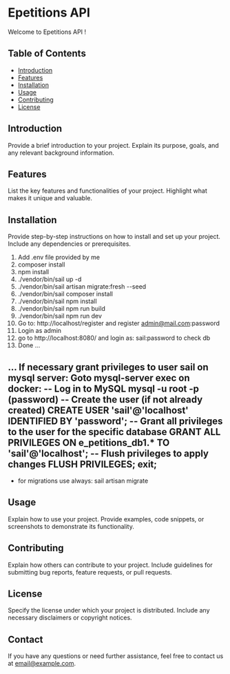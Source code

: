 # Epetitions API 

Welcome to Epetitions API ! 

## Table of Contents
- [Introduction](#introduction)
- [Features](#features)
- [Installation](#installation)
- [Usage](#usage)
- [Contributing](#contributing)
- [License](#license)

## Introduction
Provide a brief introduction to your project. Explain its purpose, goals, and any relevant background information.

## Features
List the key features and functionalities of your project. Highlight what makes it unique and valuable.

## Installation
Provide step-by-step instructions on how to install and set up your project. Include any dependencies or prerequisites.

1. Add .env file provided by me
2. composer install
3. npm install
4. ./vendor/bin/sail up -d
5. ./vendor/bin/sail artisan migrate:fresh --seed
6. ./vendor/bin/sail composer install 
6. ./vendor/bin/sail npm install 
7. ./vendor/bin/sail npm run build
8. ./vendor/bin/sail npm run dev
9. Go to: http://localhost/register and register admin@mail.com:password
10. Login as admin
11. go to http://localhost:8080/ and login as: sail:password to check db
12. Done ...

...
If necessary grant privileges to user sail on mysql server:
Goto mysql-server exec on docker:
-- Log in to MySQL
mysql -u root -p
(password)
-- Create the user (if not already created)
CREATE USER 'sail'@'localhost' IDENTIFIED BY 'password';
-- Grant all privileges to the user for the specific database
GRANT ALL PRIVILEGES ON e_petitions_db1.* TO 'sail'@'localhost';
-- Flush privileges to apply changes
FLUSH PRIVILEGES;
exit;
-
 - for migrations use always:
sail artisan migrate

## Usage
Explain how to use your project. Provide examples, code snippets, or screenshots to demonstrate its functionality.

## Contributing
Explain how others can contribute to your project. Include guidelines for submitting bug reports, feature requests, or pull requests.

## License
Specify the license under which your project is distributed. Include any necessary disclaimers or copyright notices.

## Contact
If you have any questions or need further assistance, feel free to contact us at [email@example.com](mailto:email@example.com).

